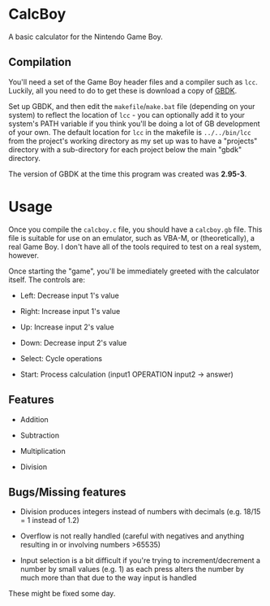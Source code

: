 CalcBoy
=======

A basic calculator for the Nintendo Game Boy.

Compilation
-----------

You'll need a set of the Game Boy header files and a compiler such as 
`lcc`. Luckily, all you need to do to get these is download a copy of 
[GBDK](http://gbdk.sourceforge.net/).

Set up GBDK, and then edit the `makefile`/`make.bat` file (depending on 
your system) to reflect the location of `lcc` - you can optionally add it to 
your system's PATH variable if you think you'll be doing a lot of GB 
development of your own. The default location for `lcc` in the makefile 
is `../../bin/lcc` from the project's working directory as my set up 
was to have a "projects" directory with a sub-directory for each 
project below the main "gbdk" directory.

The version of GBDK at the time this program was created was 
**2.95-3**.

Usage
=====

Once you compile the `calcboy.c` file, you should have a `calcboy.gb` 
file. This file is suitable for use on an emulator, such as VBA-M, or 
(theoretically), a real Game Boy. I don't have all of the tools 
required to test on a real system, however.

Once starting the "game", you'll be immediately greeted with the 
calculator itself. The controls are:

* Left: Decrease input 1's value

* Right: Increase input 1's value

* Up: Increase input 2's value

* Down: Decrease input 2's value

* Select: Cycle operations

* Start: Process calculation (input1 OPERATION input2 -> answer)

Features
--------

* Addition

* Subtraction

* Multiplication

* Division

Bugs/Missing features
---------------------

* Division produces integers instead of numbers with decimals (e.g. 
18/15 = 1 instead of 1.2)

* Overflow is not really handled (careful with negatives and anything 
resulting in or involving numbers >65535)

* Input selection is a bit difficult if you're trying to 
increment/decrement a number by small values (e.g. 1) as each press 
alters the number by much more than that due to the way input is 
handled

These might be fixed some day.
